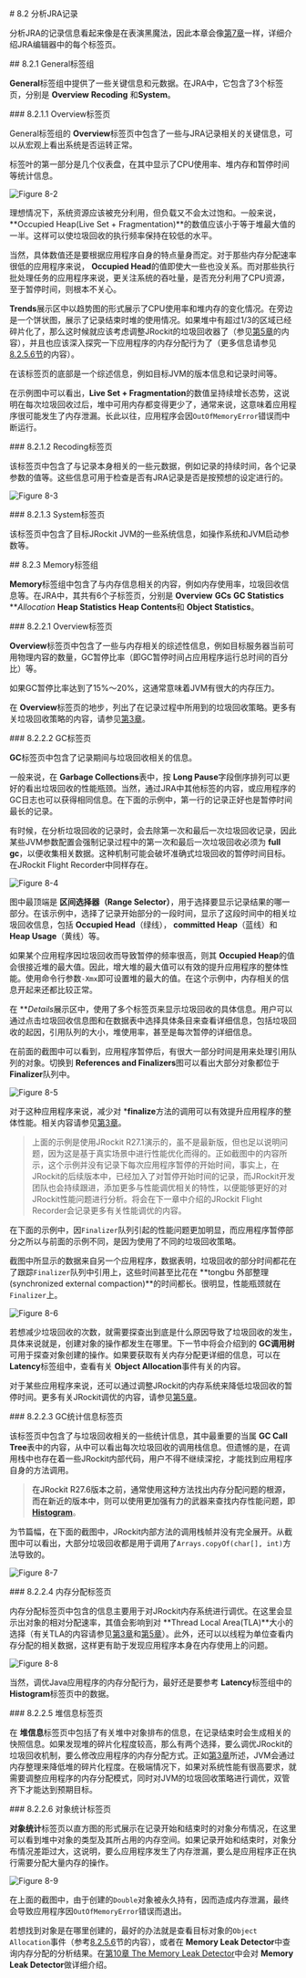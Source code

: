 <a name="8.2" />
# 8.2 分析JRA记录

分析JRA的记录信息看起来像是在表演黑魔法，因此本章会像[第7章][1]一样，详细介绍JRA编辑器中的每个标签页。

<a name="8.2.1" />
## 8.2.1 General标签组

**General**标签组中提供了一些关键信息和元数据。在JRA中，它包含了3个标签页，分别是 **Overview** **Recoding** 和**System**。

<a name="8.2.1.1" />
### 8.2.1.1 Overview标签页

General标签组的 **Overview**标签页中包含了一些与JRA记录相关的关键信息，可以从宏观上看出系统是否运转正常。

标签叶的第一部分是几个仪表盘，在其中显示了CPU使用率、堆内存和暂停时间等统计信息。

![Figure 8-2][2]

理想情况下，系统资源应该被充分利用，但负载又不会太过饱和。一般来说， **Occupied Heap(Live Set + Fragmentation)**的数值应该小于等于堆最大值的一半。这样可以使垃圾回收的执行频率保持在较低的水平。

当然，具体数值还是要根据应用程序自身的特点量身而定。对于那些内存分配速率很低的应用程序来说， **Occupied Head**的值即使大一些也没关系。而对那些执行批处理任务的应用程序来说，更关注系统的吞吐量，是否充分利用了CPU资源，至于暂停时间，则根本不关心。

**Trends**展示区中以趋势图的形式展示了CPU使用率和堆内存的变化情况。在旁边是一个饼状图，展示了记录结束时堆的使用情况。如果堆中有超过1/3的区域已经碎片化了，那么这时候就应该考虑调整JRockit的垃圾回收器了（参见[第5章][3]的内容），并且也应该深入探究一下应用程序的内存分配行为了（更多信息请参见[8.2.5.6节][4]的内容）。

在该标签页的底部是一个综述信息，例如目标JVM的版本信息和记录时间等。

在示例图中可以看出，**Live Set + Fragmentation**的数值呈持续增长态势，这说明在每次垃圾回收过后，堆中可用内存都变得更少了，通常来说，这意味着应用程序很可能发生了内存泄漏。长此以往，应用程序会因`OutOfMemoryError`错误而中断运行。

<a name="8.2.1.2" />
### 8.2.1.2 Recoding标签页

该标签页中包含了与记录本身相关的一些元数据，例如记录的持续时间，各个记录参数的值等。这些信息可用于检查是否有JRA记录是否是按预想的设定进行的。

![Figure 8-3][5]

<a name="8.2.1.3" />
### 8.2.1.3 System标签页

该标签页中包含了目标JRockit JVM的一些系统信息，如操作系统和JVM启动参数等。

<a name="8.2.2" />
## 8.2.3 Memory标签组

**Memory**标签组中包含了与内存信息相关的内容，例如内存使用率，垃圾回收信息等。在JRA中，其共有6个子标签页，分别是 **Overview** **GCs** **GC Statistics** ***Allocation* **Heap  Statistics** **Heap Contents**和 **Object Statistics**。

<a name="8.2.2.1" />
### 8.2.2.1 Overview标签页

**Overview**标签页中包含了一些与内存相关的综述性信息，例如目标服务器当前可用物理内容的数量，GC暂停比率（即GC暂停时间占应用程序运行总时间的百分比）等。

如果GC暂停比率达到了15%～20%，这通常意味着JVM有很大的内存压力。

在 **Overview**标签页的地步，列出了在记录过程中所用到的垃圾回收策略。更多有关垃圾回收策略的内容，请参见[第3章][4]。

<a name="8.2.2.2" />
### 8.2.2.2 GC标签页

**GC**标签页中包含了记录期间与垃圾回收相关的信息。

一般来说，在 **Garbage Collections**表中，按 **Long Pause**字段倒序排列可以更好的看出垃圾回收的性能瓶颈。当然，通过JRA中其他标签的内容，或应用程序的GC日志也可以获得相同信息。在下面的示例中，第一行的记录正好也是暂停时间最长的记录。

有时候，在分析垃圾回收的记录时，会去除第一次和最后一次垃圾回收记录，因此某些JVM参数配置会强制记录过程中的第一次和最后一次垃圾回收必须为 **full gc**，以便收集相关数据。这种机制可能会破坏准确式垃圾回收的暂停时间目标。在JRockit Flight Recorder中同样存在。

![Figure 8-4][6]

图中最顶端是 **区间选择器（Range Selector）**，用于选择要显示记录结果的哪一部分。在该示例中，选择了记录开始部分的一段时间，显示了这段时间中的相关垃圾回收信息，包括 **Occupied Head**（绿线）， **committed Heap**（蓝线）和 **Heap Usage**（黄线）等。

如果某个应用程序因垃圾回收而导致暂停的频率很高，则其 **Occupied Heap**的值会很接近堆的最大值。因此，增大堆的最大值可以有效的提升应用程序的整体性能。使用命令行参数`-Xmx`即可设置堆的最大的值。在这个示例中，内存相关的信息开起来还都比较正常。

在 ***Details*展示区中，使用了多个标签页来显示垃圾回收的具体信息。用户可以通过点击垃圾回收信息图和在数据表中选择具体条目来查看详细信息，包括垃圾回收的起因，引用队列的大小，堆使用率，甚至是每次暂停的详细信息。

在前面的截图中可以看到，应用程序暂停后，有很大一部分时间是用来处理引用队列的对象。切换到 **References and Finalizers**图可以看出大部分对象都位于 **Finalizer**队列中。

![Figure 8-5][7]

对于这种应用程序来说，减少对 ***finalize**方法的调用可以有效提升应用程序的整体性能。相关内容请参见[第3章][4]。

>上面的示例是使用JRockit R27.1演示的，虽不是最新版，但也足以说明问题，因为这是基于真实场景中进行性能优化而得的。正如截图中的内容所示，这个示例并没有记录下每次应用程序暂停的开始时间，事实上，在JRockit的后续版本中，已经加入了对暂停开始时间的记录，而JRockit开发团队也会持续跟进，添加更多与性能调优相关的特性，以便能够更好的对JRockit性能问题进行分析。将会在下一章中介绍的JRockit Flight Recorder会记录更多有关性能调优的内容。

在下面的示例中，因`Finalizer`队列引起的性能问题更加明显，而应用程序暂停部分之所以与前面的示例不同，是因为使用了不同的垃圾回收策略。

截图中所显示的数据来自另一个应用程序，数据表明，垃圾回收的部分时间都花在了跟踪`Finalizer`队列中引用上，这些时间甚至比花在 **tongbu 外部整理(synchronized external compaction)**的时间都长。很明显，性能瓶颈就在`Finalizer`上。

![Figure 8-6][8]

若想减少垃圾回收的次数，就需要探查出到底是什么原因导致了垃圾回收的发生，具体来说就是，创建对象的操作都发生在哪里。下一节中将会介绍到的 **GC调用树**可用于探查对象创建的操作。如果要获取有关内存分配更详细的信息，可以在 **Latency**标签组中，查看有关 **Object Allocation**事件有关的内容。

对于某些应用程序来说，还可以通过调整JRockit的内存系统来降低垃圾回收的暂停时间。更多有关JRockit调优的内容，请参见[第5章][3]。

<a name="8.2.2.3" />
### 8.2.2.3 GC统计信息标签页

该标签页中包含了与垃圾回收相关的一些统计信息，其中最重要的当属 **GC Call Tree**表中的内容，从中可以看出每次垃圾回收的调用栈信息。但遗憾的是，在调用栈中也存在着一些JRockit内部代码，用户不得不继续深挖，才能找到应用程序自身的方法调用。

>在JRockit R27.6版本之前，通常使用这种方法找出内存分配问题的根源，而在新近的版本中，则可以使用更加强有力的武器来查找内存性能问题，即 [**Histogram**][10]。

为节篇幅，在下面的截图中，JRockit内部方法的调用栈帧并没有完全展开。从截图中可以看出，大部分垃圾回收都是用于调用了`Arrays.copyOf(char[], int)`方法导致的。

![Figure 8-7][9]

<a name="8.2.2.4" />
### 8.2.2.4 内存分配标签页

内存分配标签页中包含的信息主要用于对JRockit内存系统进行调优。在这里会显示出对象的相对分配速率，其值会影响到对 **Thread Local Area(TLA)**大小的选择（有关TLA的内容请参见[第3章][4]和[第5章][3]）。此外，还可以以线程为单位查看内存分配的相关数据，这样更有助于发现应用程序本身在内存使用上的问题。

![Figure 8-8][11]

当然，调优Java应用程序的内存分配行为，最好还是要参考 **Latency**标签组中的 **Histogram**标签页中的数据。

<a name="8.2.2.5" />
### 8.2.2.5 堆信息标签页

在 **堆信息**标签页中包括了有关堆中对象排布的信息，在记录结束时会生成相关的快照信息。如果发现堆的碎片化程度较高，那么有两个选择，要么调优JRockit的垃圾回收机制，要么修改应用程序的内存分配方式。正如[第3章][4]所述，JVM会通过内存整理来降低堆的碎片化程度。在极端情况下，如果对系统性能有很高要求，就需要调整应用程序的内存分配模式，同时对JVM的垃圾回收策略进行调优，双管齐下才能达到预期目标。

<a name="8.2.2.6" />
### 8.2.2.6 对象统计标签页

**对象统计**标签页以直方图的形式展示在记录开始和结束时的对象分布情况，在这里可以看到堆中对象的类型及其所占用的内存空间。如果记录开始和结束时，对象分布情况差距过大，这说明，要么应用程序发生了内存泄漏，要么是应用程序正在执行需要分配大量内存的操作。

![Figure 8-9][12]

在上面的截图中，由于创建的`Double`对象被永久持有，因而造成内存泄漏，最终会导致应用程序因`OutOfMemoryError`错误而退出。

若想找到对象是在哪里创建的，最好的办法就是查看目标对象的`Object Allocation`事件（参考[8.2.5.6][10]节的内容），或者在 **Memory Leak Detector**中查询内存分配的分析结果。在[第10章 The Memory Leak Detector][13]中会对 **Memory Leak Detector**做详细介绍。








[1]:    ../chap7/7.md#7
[2]:    ../images/8-2.jpg
[3]:    ../chap5/5.md#5
[4]:    ../chap3/3.md#3
[5]:    ../images/8-3.jpg
[6]:    ../images/8-4.jpg
[7]:    ../images/8-5.jpg
[8]:    ../images/8-6.jpg
[9]:    ../images/8-7.jpg
[10]:   ./8.2.md##8.2.5.6
[11]:   ../images/8-8.jpg
[12]:   ../images/8-9.jpg
[13]:   ../chap10/10.md#10